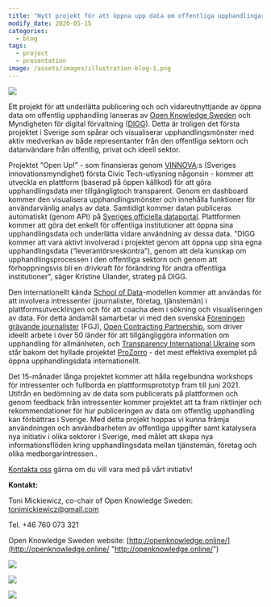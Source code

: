 ```yaml
---
title: "Nytt projekt för att öppna upp data om offentliga upphandlingar i Sverige"
modify_date: 2020-05-15
categories:
  - blog
tags:
  - project
  - presentation
image: /assets/images/illustration-blog-1.png
---
```


![](/assets/images/illustration-blog-1.png)

Ett projekt för att underlätta publicering och och vidareutnyttjande av öppna data om offentlig upphandling lanseras av [Open Knowledge Sweden](http://openknowledge.online/) och Myndigheten för digital förvaltning ([DIGG](https://www.digg.se/)). Detta är troligen det första projektet i Sverige som spårar och visualiserar upphandlingsmönster med aktiv medverkan av både representanter från den offentliga sektorn och datanvändare från offentlig, privat och ideell sektor.

Projektet “Open Up!” - som finansieras genom [VINNOVA](https://www.vinnova.se/en/calls-for-proposals/civic-tech/digital-services-for-2019-04507/):s (Sveriges innovationsmyndighet) första Civic Tech-utlysning någonsin - kommer att utveckla en plattform (baserad på öppen källkod) för att göra upphandlingsdata mer tillgängligtoch transparent. Genom en dashboard kommer den visualisera upphandlingsmönster och innehålla funktioner för användarvänlig analys av data. Samtidigt kommer datan publiceras automatiskt (genom API) på [Sveriges officiella dataportal](https://www.dataportal.se/). Plattformen kommer att göra det enkelt för offentliga institutioner att öppna sina upphandlingsdata och underlätta vidare användning av dessa data. "DIGG kommer att vara aktivt involverad i projektet genom att öppna upp sina egna upphandlingsdata (“leverantörsreskontra”), genom att dela kunskap om upphandlingsprocessen i den offentliga sektorn och genom att förhoppningsvis bli en drivkraft för förändring för andra offentliga institutioner", säger Kristine Ulander, strateg på DIGG.

Den internationellt kända [School of Data](https://schoolofdata.org/)-modellen kommer att användas för att involvera intressenter (journalister, företag, tjänstemän) i plattformsutvecklingen och för att coacha dem i sökning och visualiseringen av data. För detta ändamål samarbetar vi med den svenska [Föreningen grävande journalister](http://www.fgj.se/) (FGJ), [Open Contracting Partnership](https://www.open-contracting.org/), som driver ideellt arbete i över 50 länder för att tillgängliggöra information om upphandling för allmänheten, och [Transparency International Ukraine](https://ti-ukraine.org/) som står bakom det hyllade projektet [ProZorro](https://prozorro.gov.ua/en) - det mest effektiva exemplet på öppna upphandlingsdata internationellt.

Det 15-månader långa projektet kommer att hålla regelbundna workshops för intressenter och fullborda en plattformsprototyp fram till juni 2021. Utifrån en bedömning av de data som publicerats på plattformen och genom feedback från intressenter kommer projektet att ta fram riktlinjer och rekommendationer för hur publiceringen av data om offentlig upphandling kan förbättras i Sverige. Med detta projekt hoppas vi kunna främja användningen och användbarheten av offentliga uppgifter samt katalysera nya initiativ i olika sektorer i Sverige, med målet att skapa nya informationsflöden kring upphandlingsdata mellan tjänstemän, företag och olika medborgarintressen..

[Kontakta oss](/om-oss/#kontakta-oss) gärna om du vill vara med på vårt initiativ!

**Kontakt:**

Toni Mickiewicz, co-chair of Open Knowledge Sweden: [tonimickiewicz@gmail.com](mailto:tonimickiewicz@gmail.com)

Tel. +46 760 073 321

Open Knowledge Sweden website: [http://openknowledge.online/](http://openknowledge.online/ "http://openknowledge.online/")

![](/assets/images/vinnova-logo.png)

![](/assets/images/okfn-logo.png)

![](/assets/images/digg-logo.png)
